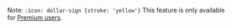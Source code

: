 Note: `:icon: dollar-sign {stroke: 'yellow'}` This feature is only available for [Premium users](basics/premium-perks#perks-user-perks).
